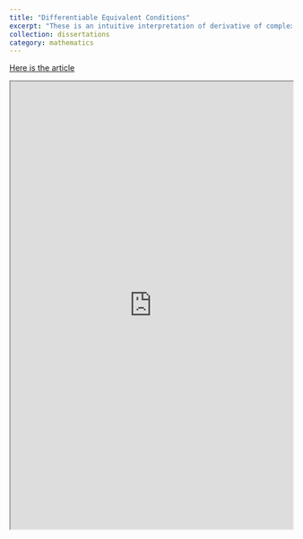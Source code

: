 ```yaml
---
title: "Differentiable Equivalent Conditions"
excerpt: "These is an intuitive interpretation of derivative of complex functions."
collection: dissertations
category: mathematics
---
```

[Here is the article](https://nbviewer.org/github/BrightMoon-FFRC037/Dissertations/blob/main/Mathematics/Analysis/Differentiable%20Equivalence%20Conditions.ipynb)

<iframe src="https://nbviewer.org/github/BrightMoon-FFRC037/Dissertations/blob/main/Mathematics/Analysis/Differentiable%20Equivalence%20Conditions.ipynb" width="100%" height="800" allowfullscreen></iframe>